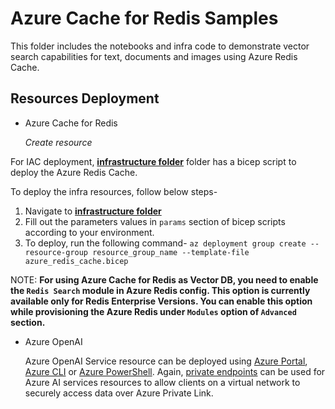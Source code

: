 # Azure Cache for Redis Samples

This folder includes the notebooks and infra code to demonstrate vector search capabilities for text, documents and images using Azure Redis Cache.

## Resources Deployment

- Azure Cache for Redis

  *Create resource*

For IAC deployment, **[infrastructure folder](./infrastructure/)** folder has a bicep script to deploy the Azure Redis Cache.

To deploy the infra resources, follow below steps-

1) Navigate to **[infrastructure folder](./infrastructure/)**
2) Fill out the parameters values in `params` section of bicep scripts according to your environment.
3) To deploy, run the following command- `az deployment group create --resource-group resource_group_name --template-file azure_redis_cache.bicep`

 NOTE:  **For using Azure Cache for Redis as Vector DB, you need to enable the `Redis Search` module in Azure Redis config. This option is currently available only for Redis Enterprise Versions. You can enable this option while provisioning the Azure Redis under `Modules` option of `Advanced` section.**

- Azure OpenAI
  
  Azure OpenAI Service resource can be deployed using [Azure Portal](https://learn.microsoft.com/azure/ai-services/openai/how-to/create-resource?pivots=web-portal), [Azure CLI](https://learn.microsoft.com/azure/ai-services/openai/how-to/create-resource?pivots=cli) or [Azure PowerShell](https://learn.microsoft.com/azure/ai-services/openai/how-to/create-resource?pivots=ps). Again, [private endpoints](https://learn.microsoft.com/azure/ai-services/cognitive-services-virtual-networks?context=%2Fazure%2Fai-services%2Fopenai%2Fcontext%2Fcontext&tabs=portal#use-private-endpoints) can be used for Azure AI services resources to allow clients on a virtual network to securely access data over Azure Private Link.
